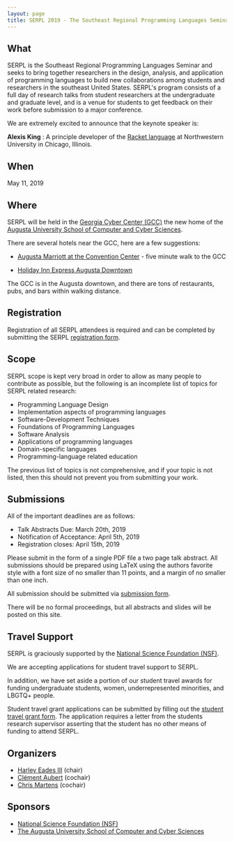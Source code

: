 ```yaml
---
layout: page
title: SERPL 2019 - The Southeast Regional Programming Languages Seminar
---
```


## What

SERPL is the Southeast Regional Programming Languages
  Seminar and seeks to bring together researchers in the design,
  analysis, and application of programming languages to build new
  collaborations among students and researchers in the southeast
  United States.  SERPL's program consists of a full day of research
  talks from student researchers at the undergraduate and graduate
  level, and is a venue for students to get feedback on their work
  before submission to a major conference.

  We are extremely excited to announce that the keynote speaker is:

  **Alexis King** : A principle developer of the [Racket
  language](https://racket-lang.org/) at Northwestern University in
  Chicago, Illinois.

## When

May 11, 2019

## Where

SERPL will be held in the [Georgia Cyber Center (GCC)]()
  the new home of the
  [Augusta University School of Computer and Cyber Sciences](https://www.augusta.edu/ccs).
  
  <div style="margin:auto; text-align:center">
    <object width="300" height="250" style="border:0;" data="https://www.google.com/maps/embed?pb=!1m18!1m12!1m3!1d3327.8279960952605!2d-81.97239368434725!3d33.47982868076545!2m3!1f0!2f0!3f0!3m2!1i1024!2i768!4f13.1!3m3!1m2!1s0x88f9cd6141dac477%3A0x27a72662829a5b40!2sGeorgia+Cyber+Center+Hull+Mcknight+Building!5e0!3m2!1sen!2sus!4v1551639488779"></object>
  </div>

  There are several hotels near the GCC, here are a few suggestions:

  - [Augusta Marriott at the Convention Center](https://www.marriott.com/hotels/travel/agsmc-augusta-marriott-at-the-convention-center/?scid=bb1a189a-fec3-4d19-a255-54ba596febe2) - five minute walk to the GCC

  - [Holiday Inn Express Augusta Downtown](https://www.ihg.com/holidayinnexpress/hotels/us/en/augusta/agsdt/hoteldetail?cm_mmc=GoogleMaps-_-EX-_-US-_-AGSDT)

  The GCC is in the Augusta downtown, and there are tons of restaurants, pubs, and bars within walking distance.  

## Registration

Registration of all SERPL attendees is required
    and can be completed by submitting the SERPL [registration form](https://goo.gl/forms/Oeae43eUlqTYqTwi2).

## Scope

SERPL scope is kept very broad in order to allow as many people to
  contribute as possible, but the following is an incomplete list of
  topics for SERPL related research:
  
  - Programming Language Design
  - Implementation aspects of programming languages
  - Software-Development Techniques
  - Foundations of Programming Languages
  - Software Analysis
  - Applications of programming languages
  - Domain-specific languages
  - Programming-language related education
        
  The previous list of topics is not comprehensive, and if your topic
  is not listed, then this should not prevent you from submitting your
  work.

## Submissions

All of the important deadlines are as follows:

  - Talk Abstracts Due: March 20th, 2019
  - Notification of Acceptance: April 5th, 2019
  - Registration closes: April 15th, 2019


  Please submit in the form of a single PDF file a two page talk
  abstract.  All submissions should be prepared using LaTeX using the
  authors favorite style with a font size of no smaller than 11 points,
  and a margin of no smaller than one inch.

  All submission should be submitted via [submission form](https://docs.google.com/forms/d/e/1FAIpQLSdtcs3SewZ-Q5v0Ow8ccPCA8DK9WnRKVwbgDBxXE4zS57BkIQ/viewform?usp=sf_link).

  There will be no formal proceedings, but all abstracts and slides
  will be posted on this site.

## Travel Support

SERPL is graciously supported by the [National Science Foundation (NSF)](https://nsf.gov/).

  We are accepting applications for student travel support to SERPL.

  In addition, we have set aside a portion of our student travel
  awards for funding undergraduate students, women, underrepresented
  minorities, and LBGTQ+ people.

  Student travel grant applications can be submitted by filling out
  the [student travel grant
  form](https://goo.gl/forms/rF9kE34nbN9Xte4Q2).  The application
  requires a letter from the students research supervisor asserting
  that the student has no other means of funding to attend SERPL.

## Organizers

  - [Harley Eades III](http://metatheorem.org/) (chair)
  - [Clément Aubert](http://spots.augusta.edu/caubert/) (cochair)
  - [Chris Martens](https://sites.google.com/ncsu.edu/cmartens) (cochair)

## Sponsors

  - [National Science Foundation (NSF)](https://nsf.gov/)
  - [The Augusta University School of Computer and Cyber Sciences](https://www.augusta.edu/ccs)

